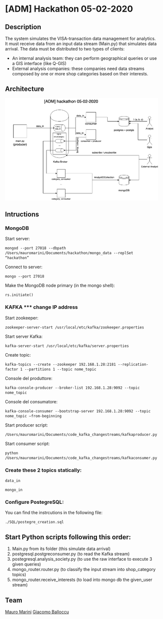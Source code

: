 # [ADM] Hackathon 05-02-2020

## Description

The system simulates the VISA-transaction data management  for analytics. It must receive data from an input data stream (Main.py) that simulates data arrival. The data must be distributed to two types of clients:
- An internal analysis team: they can perform geographical queries or use a GIS interface (like Q-GIS)
- External analysis companies: these companies need data streams composed by one or more shop categories based on their interests. 

## Architecture

![Architecture](https://github.com/marinimau/ADM-Hackathon---05-02-2020/blob/master/hackathon.png)

## Intructions

### MongoDB

Start server:
```
mongod --port 27018 --dbpath /Users/mauromarini/Documents/hackathon/mongo_data --replSet “hackathon”
```
Connect to server:
```
mongo --port 27018
```
Make the MongoDB node primary (in the mongo shell):  
```
rs.initiate()
```

### KAFKA *** change IP address

Start zookeeper:    
```
zookeeper-server-start /usr/local/etc/kafka/zookeeper.properties
```

Start server Kafka:     
```
kafka-server-start /usr/local/etc/kafka/server.properties
```

Create topic:    
```
kafka-topics --create --zookeeper 192.168.1.28:2181 --replication-factor 1 --partitions 1 --topic nome_topic
```

Console del produttore:  
```
kafka-console-producer​ --broker-list 192.168.1.28:9092 --topic​ nome_topic
```

Console del consumatore:   
```
kafka-console-consumer --bootstrap-server 192.168.1.28:9092 --topic nome_topic —from-beginning
```

Start producer script:    
```
/Users/mauromarini/Documents/code_kafka_changestreams/kafkaproducer.py
```

Start consumer script:    
```
python /Users/mauromarini/Documents/code_kafka_changestreams/kafkaconsumer.py
```

### Create these 2 topics statically:

```
data_in
```
```
mongo_in
```


### Configure PostegreSQL:

You can find the instrcutions in the following file:
```
./SQL/postegre_creation.sql
```


## Start Python scripts following this order:

1. Main.py from its folder (this simulate data arrival)
2. postgresql.postgreconsumer.py (to read the Kafka stream)
3. postegresql.analysis_society.py (to use the raw interface to execute 3 given queries)
4. mongo_router.router.py (to classify the input stream into shop_category topics)
5. mongo_router.receive_interests (to load into mongo db the given_user stream)


## Team

[Mauro Marini](https://github.com/marinimau)
[Giacomo Balloccu](https://github.com/giacoballoccu)
